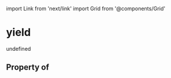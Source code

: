import Link from 'next/link'
import Grid from '@components/Grid'

# yield

undefined

## Property of



